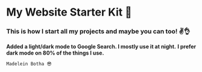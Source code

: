 ﻿# My Website Starter Kit 👋

### This is how I start all my projects and maybe you can too! ✌👌

**Added a light/dark mode to Google Search. I mostly use it at night.**
**I prefer dark mode on 80% of the things I use.**

```
Madelein Botha 😎
```